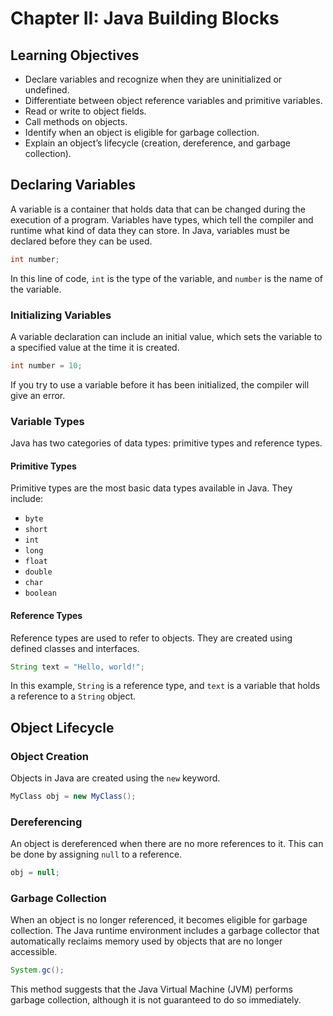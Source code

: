 
# Chapter II: Java Building Blocks

## Learning Objectives
- Declare variables and recognize when they are uninitialized or undefined.
- Differentiate between object reference variables and primitive variables.
- Read or write to object fields.
- Call methods on objects.
- Identify when an object is eligible for garbage collection.
- Explain an object’s lifecycle (creation, dereference, and garbage collection).

## Declaring Variables
A variable is a container that holds data that can be changed during the execution of a program. Variables have types, which tell the compiler and runtime what kind of data they can store. In Java, variables must be declared before they can be used.

```java
int number;
```

In this line of code, `int` is the type of the variable, and `number` is the name of the variable.

### Initializing Variables
A variable declaration can include an initial value, which sets the variable to a specified value at the time it is created.

```java
int number = 10;
```

If you try to use a variable before it has been initialized, the compiler will give an error.

### Variable Types
Java has two categories of data types: primitive types and reference types.

#### Primitive Types
Primitive types are the most basic data types available in Java. They include:
- `byte`
- `short`
- `int`
- `long`
- `float`
- `double`
- `char`
- `boolean`

#### Reference Types
Reference types are used to refer to objects. They are created using defined classes and interfaces.

```java
String text = "Hello, world!";
```

In this example, `String` is a reference type, and `text` is a variable that holds a reference to a `String` object.

## Object Lifecycle
### Object Creation
Objects in Java are created using the `new` keyword.

```java
MyClass obj = new MyClass();
```

### Dereferencing
An object is dereferenced when there are no more references to it. This can be done by assigning `null` to a reference.

```java
obj = null;
```

### Garbage Collection
When an object is no longer referenced, it becomes eligible for garbage collection. The Java runtime environment includes a garbage collector that automatically reclaims memory used by objects that are no longer accessible.

```java
System.gc();
```

This method suggests that the Java Virtual Machine (JVM) performs garbage collection, although it is not guaranteed to do so immediately.
